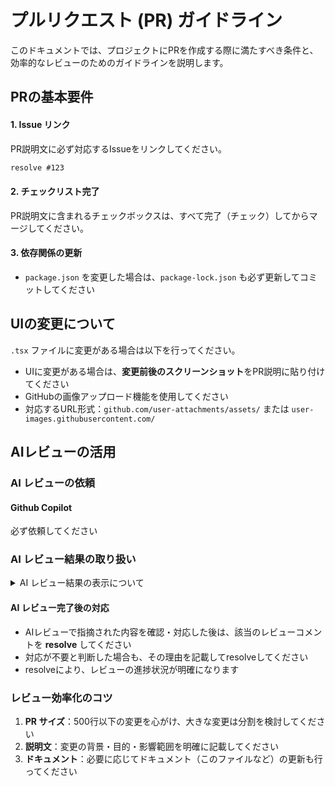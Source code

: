 # プルリクエスト (PR) ガイドライン

このドキュメントでは、プロジェクトにPRを作成する際に満たすべき条件と、効率的なレビューのためのガイドラインを説明します。

## PRの基本要件

#### 1. Issue リンク

PR説明文に必ず対応するIssueをリンクしてください。

```markdown
resolve #123
```

#### 2. チェックリスト完了

PR説明文に含まれるチェックボックスは、すべて完了（チェック）してからマージしてください。

#### 3. 依存関係の更新

- `package.json` を変更した場合は、`package-lock.json` も必ず更新してコミットしてください

## UIの変更について

`.tsx` ファイルに変更がある場合は以下を行ってください。

- UIに変更がある場合は、**変更前後のスクリーンショット**をPR説明に貼り付けてください
- GitHubの画像アップロード機能を使用してください
- 対応するURL形式：`github.com/user-attachments/assets/` または `user-images.githubusercontent.com/`

## AIレビューの活用

### AI レビューの依頼

#### Github Copilot

必ず依頼してください

### AI レビュー結果の取り扱い

<details>
<summary>AI レビュー結果の表示について</summary>

AIレビューの結果は、以下のような折りたたみ（toggle）形式で表示することを推奨します。

```markdown
<details>
<summary>🤖 AI レビュー結果</summary>

（AI レビューの内容をここに記載）

</details>
```

</details>

#### AI レビュー完了後の対応

- AIレビューで指摘された内容を確認・対応した後は、該当のレビューコメントを **resolve** してください
- 対応が不要と判断した場合も、その理由を記載してresolveしてください
- resolveにより、レビューの進捗状況が明確になります

### レビュー効率化のコツ

1. **PR サイズ**：500行以下の変更を心がけ、大きな変更は分割を検討してください
2. **説明文**：変更の背景・目的・影響範囲を明確に記載してください
3. **ドキュメント**：必要に応じてドキュメント（このファイルなど）の更新も行ってください
